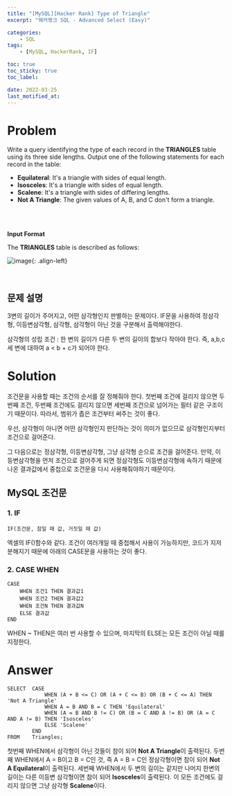 ```yaml
---
title: "[MySQL][Hacker Rank] Type of Triangle"
excerpt: "해커랭크 SQL - Advanced Select (Easy)"

categories:
    - SQL
tags:
    - [MySQL, HackerRank, IF]

toc: true
toc_sticky: true
toc_label:

date: 2022-03-25
last_motified_at:
---
```


# Problem
Write a query identifying the type of each record in the **TRIANGLES** table using its three side lengths. Output one of the following statements for each record in the table:

- **Equilateral**: It's a triangle with  sides of equal length.
- **Isosceles**: It's a triangle with  sides of equal length.
- **Scalene**: It's a triangle with  sides of differing lengths.
- **Not A Triangle**: The given values of A, B, and C don't form a triangle.
<br/>
<br/>

**Input Format**

The **TRIANGLES** table is described as follows:

![image](https://user-images.githubusercontent.com/85720248/160077784-10c1b01b-b042-43e2-9ec2-cf39073f1928.png){: .align-left}

<br/>

## 문제 설명
3변의 길이가 주어지고, 어떤 삼각형인지 판별하는 문제이다.
IF문을 사용하여 정삼각형, 이등변삼각형, 삼각형, 삼각형이 아닌 것을 구분해서 출력해야한다.

삼각형의 성립 조건 : 한 변의 길이가 다른 두 변의 길이의 합보다 작아야 한다.
즉, a,b,c 세 변에 대하여 a < b + c가 되어야 한다.

# Solution
조건문을 사용할 때는 조건의 순서를 잘 정해줘야 한다. 첫번째 조건에 걸리지 않으면 두번째 조건, 두번째 조건에도 걸리지 않으면 세번째 조건으로 넘어가는 필터 같은 구조이기 때문이다. 따라서, 범위가 좁은 조건부터 써주는 것이 좋다.

우선, 삼각형이 아니면 어떤 삼각형인지 판단하는 것이 의미가 없으므로 삼각형인지부터 조건으로 걸어준다.

그 다음으로는 정삼각형, 이등변삼각형, 그냥 삼각형 순으로 조건을 걸어준다.
만약, 이등변삼각형을 먼저 조건으로 걸어주게 되면 정삼각형도 이등변삼각형에 속하기 때문에 나온 결과값에서 중첩으로 조건문을 다시 사용해줘야하기 때문이다.

## MySQL 조건문
### 1. IF
```MySQL
IF(조건문, 참일 때 값, 거짓일 때 값)
```
엑셀의 IF()함수와 같다. 조건이 여러개일 때 중첩해서 사용이 가능하지만, 코드가 지저분해지기 때문에 아래의 CASE문을 사용하는 것이 좋다.

### 2. CASE WHEN
```MySQL
CASE
	WHEN 조건1 THEN 결과값1
	WHEN 조건2 THEN 결과값2
	WHEN 조건N THEN 결과값N
	ELSE 결과값
END
```
WHEN ~ THEN은 여러 번 사용할 수 있으며, 마지막의 ELSE는 모든 조건이 아닐 때를 지정한다.

# Answer
```MySQL
SELECT  CASE
            WHEN (A + B <= C) OR (A + C <= B) OR (B + C <= A) THEN 'Not A Triangle'
            WHEN A = B AND B = C THEN 'Equilateral'
            WHEN (A = B AND B != C) OR (B = C AND A != B) OR (A = C AND A != B) THEN 'Isosceles'
            ELSE 'Scalene'
        END
FROM    Triangles;
```
첫번째 WHEN에서 삼각형이 아닌 것들이 참이 되어 **Not A Triangle**이 출력된다.
두번째 WHEN에서 A = B이고 B = C인 것, 즉 A = B = C인 정삼각형이면 참이 되어 **Not A Equilateral**이 출력된다.
세번째 WHEN에서 두 변의 길이는 같지만 나머지 한변의 길이는 다른 이등변 삼각형이면 참이 되어 **Isosceles**이 출력된다.
이 모든 조건에도 걸리지 않으면 그냥 삼각형 **Scalene**이다.
